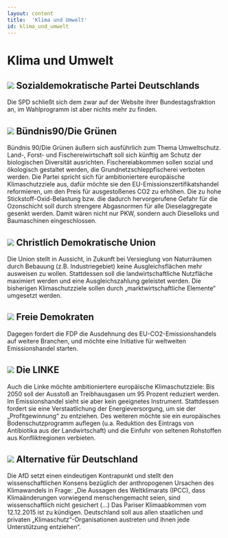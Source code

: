 ```yaml
---
layout: content
title:  'Klima und Umwelt'
id: klima_und_umwelt
---
```


# Klima und Umwelt

## <img src="{{ site.url }}/images/spd.png" class="parteilogo"> Sozialdemokratische Partei Deutschlands 
Die SPD schließt sich dem zwar auf der Website ihrer Bundestagsfraktion an, im Wahlprogramm ist aber nichts mehr zu finden.

## <img src="{{ site.url }}/images/gruene.png" class="parteilogo"> Bündnis90/Die Grünen
Bündnis 90/Die Grünen äußern sich ausführlich zum Thema Umweltschutz. Land-, Forst- und Fischereiwirtschaft soll sich künftig am Schutz der biologischen Diversität ausrichten. Fischereiabkommen sollen sozial und ökologisch gestaltet werden, die Grundnetzschleppfischerei verboten werden. Die Partei spricht sich für ambitioniertere europäische Klimaschutzziele aus, dafür möchte sie den EU-Emissionszertifikatshandel reformieren, um den Preis für ausgestoßenes CO2 zu erhöhen. Die zu hohe Stickstoff-Oxid-Belastung bzw. die dadurch hervorgerufene Gefahr für die Ozonschicht soll durch strengere Abgasnormen für alle Dieselaggregate gesenkt werden. Damit wären nicht nur PKW, sondern auch Dieselloks und Baumaschinen eingeschlossen.

## <img src="{{ site.url }}/images/cdu.png" class="parteilogo"> Christlich Demokratische Union
Die Union stellt in Aussicht, in Zukunft bei Versieglung von Naturräumen durch Bebauung (z.B. Industriegebiet) keine Ausgleichsflächen mehr ausweisen zu wollen. Stattdessen soll die landwirtschaftliche Nutzfläche maximiert werden und eine Ausgleichszahlung geleistet werden. Die bisherigen Klimaschutzziele sollen durch „marktwirtschaftliche Elemente“ umgesetzt werden.

## <img src="{{ site.url }}/images/fdp.png" class="parteilogo"> Freie Demokraten
Dagegen fordert die FDP die Ausdehnung des EU-CO2-Emissionshandels auf weitere Branchen, und möchte eine Initiative für weltweiten Emissionshandel starten. 

## <img src="{{ site.url }}/images/linke.png" class="parteilogo">  Die LINKE
Auch die Linke möchte ambitioniertere europäische Klimaschutzziele: Bis 2050 soll der Ausstoß an Treibhausgasen um 95 Prozent reduziert werden. Im Emissionshandel sieht sie aber kein geeignetes Instrument. Stattdessen fordert sie eine Verstaatlichung der Energieversorgung, um sie der „Profitgewinnung“ zu entziehen. Des weiteren möchte sie ein europäisches Bodenschutzprogramm auflegen (u.a. Reduktion des Eintrags von Antibiotika aus der Landwirtschaft) und die Einfuhr von seltenen Rohstoffen aus Konfliktregionen verbieten.

## <img src="{{ site.url }}/images/afd.png" class="parteilogo"> Alternative für Deutschland 
Die AfD setzt einen eindeutigen Kontrapunkt und stellt den wissenschaftlichen Konsens bezüglich der anthropogenen Ursachen des Klimawandels in Frage: „Die Aussagen des Weltklimarats (IPCC), dass Klimaänderungen vorwiegend menschengemacht seien, sind wissenschaftlich nicht gesichert (…) Das Pariser Klimaabkommen vom 12.12.2015 ist zu kündigen. Deutschland soll aus allen staatlichen und privaten „Klimaschutz“-Organisationen austreten und ihnen jede Unterstützung entziehen“.